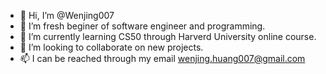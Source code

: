 - 👋 Hi, I’m @Wenjing007
- 👀 I’m fresh beginer of software engineer and programming.
- 🌱 I’m currently learning CS50 through Harverd University online course.
- 💞️ I’m looking to collaborate on new projects.
- 📫 I can be reached through my email wenjing.huang007@gmail.com

<!---
Wenjing007/Wenjing007 is a ✨ special ✨ repository because its `README.md` (this file) appears on your GitHub profile.
You can click the Preview link to take a look at your changes.
--->
